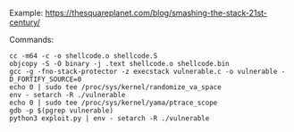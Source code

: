 Example: https://thesquareplanet.com/blog/smashing-the-stack-21st-century/ <br />


Commands: <br />
```
cc -m64 -c -o shellcode.o shellcode.S
objcopy -S -O binary -j .text shellcode.o shellcode.bin
gcc -g -fno-stack-protector -z execstack vulnerable.c -o vulnerable -D_FORTIFY_SOURCE=0
echo 0 | sudo tee /proc/sys/kernel/randomize_va_space
env - setarch -R ./vulnerable
echo 0 | sudo tee /proc/sys/kernel/yama/ptrace_scope
gdb -p $(pgrep vulnerable)
python3 exploit.py | env - setarch -R ./vulnerable
```
